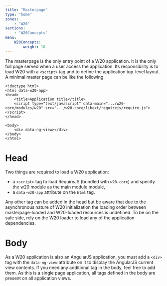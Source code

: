 ```yaml
---
title: "Masterpage"
type: "home"
zones:
    - "W20"
sections:
    - "W20Concepts"
menu:
    W20Concepts:
        weight: 10
---
```


The masterpage is the only entry point of a W20 application. It is the only full page served when a user access the
application. Its responsibility is to load W20 with a `<script>` tag and to define the application top-level layout. 
A minimal master page can be like the following:

    <!doctype html>
    <html data-w20-app>
    <head>
        <title>Application title</title>
        <script type="text/javascript" data-main=".../w20-core/modules/w20" src=".../w20-core/libext/requirejs/require.js"></script>
    </head>

    <body>
        <div data-ng-view></div>
    </body>
    </html>

# Head

Two things are required to load a W20 application:

* a `<script>` tag to load RequireJS (bundled with `w20-core`) and specify the w20 module as the main module module, 
* a `data-w20-app` attribute on the `html` tag.

Any other tag can be added in the head but be aware that due to the asynchronous nature of W20 initialization the loading 
order between masterpage-loaded and W20-loaded resources is undefined. To be on the safe side, rely on the W20 loader to 
load any of the application dependencies.

# Body

As a W20 application is also an AngularJS application, you must add a `<div>` tag with the `data-ng-view` attribute
on it to display the AngularJS current view contents. If you need any additional tag in the body, feel free to add
them. As this is a single page application, all tags defined in the body are present on all application views.
